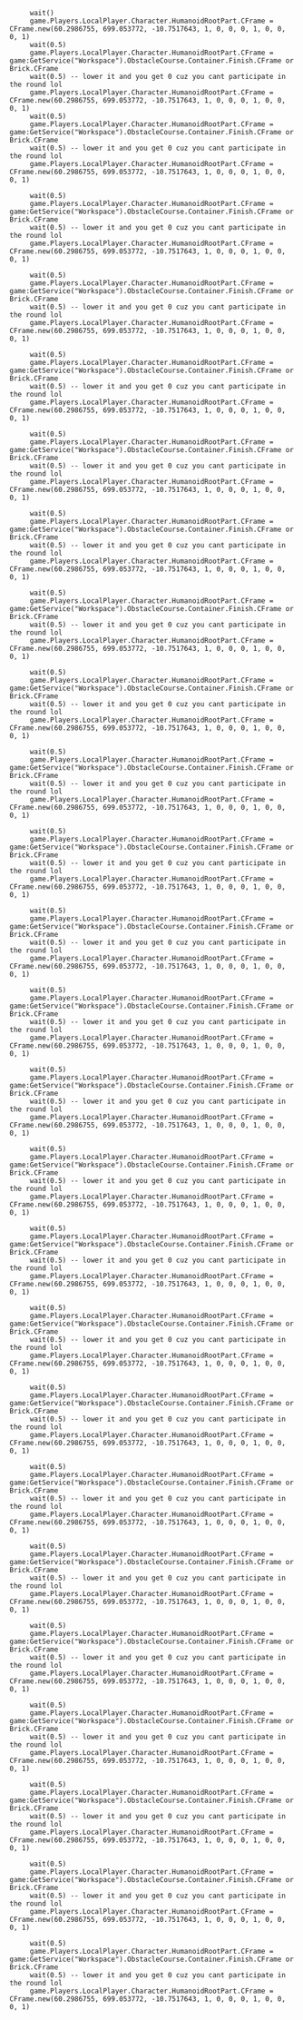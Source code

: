          wait()
         game.Players.LocalPlayer.Character.HumanoidRootPart.CFrame = CFrame.new(60.2986755, 699.053772, -10.7517643, 1, 0, 0, 0, 1, 0, 0, 0, 1) 
         wait(0.5)
      	 game.Players.LocalPlayer.Character.HumanoidRootPart.CFrame = game:GetService("Workspace").ObstacleCourse.Container.Finish.CFrame or Brick.CFrame
		 wait(0.5) -- lower it and you get 0 cuz you cant participate in the round lol
	 	 game.Players.LocalPlayer.Character.HumanoidRootPart.CFrame = CFrame.new(60.2986755, 699.053772, -10.7517643, 1, 0, 0, 0, 1, 0, 0, 0, 1)  
         wait(0.5)
      	 game.Players.LocalPlayer.Character.HumanoidRootPart.CFrame = game:GetService("Workspace").ObstacleCourse.Container.Finish.CFrame or Brick.CFrame
		 wait(0.5) -- lower it and you get 0 cuz you cant participate in the round lol
	 	 game.Players.LocalPlayer.Character.HumanoidRootPart.CFrame = CFrame.new(60.2986755, 699.053772, -10.7517643, 1, 0, 0, 0, 1, 0, 0, 0, 1)  

         wait(0.5)
      	 game.Players.LocalPlayer.Character.HumanoidRootPart.CFrame = game:GetService("Workspace").ObstacleCourse.Container.Finish.CFrame or Brick.CFrame
		 wait(0.5) -- lower it and you get 0 cuz you cant participate in the round lol
	 	 game.Players.LocalPlayer.Character.HumanoidRootPart.CFrame = CFrame.new(60.2986755, 699.053772, -10.7517643, 1, 0, 0, 0, 1, 0, 0, 0, 1)  

         wait(0.5)
      	 game.Players.LocalPlayer.Character.HumanoidRootPart.CFrame = game:GetService("Workspace").ObstacleCourse.Container.Finish.CFrame or Brick.CFrame
		 wait(0.5) -- lower it and you get 0 cuz you cant participate in the round lol
	 	 game.Players.LocalPlayer.Character.HumanoidRootPart.CFrame = CFrame.new(60.2986755, 699.053772, -10.7517643, 1, 0, 0, 0, 1, 0, 0, 0, 1)  

         wait(0.5)
      	 game.Players.LocalPlayer.Character.HumanoidRootPart.CFrame = game:GetService("Workspace").ObstacleCourse.Container.Finish.CFrame or Brick.CFrame
		 wait(0.5) -- lower it and you get 0 cuz you cant participate in the round lol
	 	 game.Players.LocalPlayer.Character.HumanoidRootPart.CFrame = CFrame.new(60.2986755, 699.053772, -10.7517643, 1, 0, 0, 0, 1, 0, 0, 0, 1)  

         wait(0.5)
      	 game.Players.LocalPlayer.Character.HumanoidRootPart.CFrame = game:GetService("Workspace").ObstacleCourse.Container.Finish.CFrame or Brick.CFrame
		 wait(0.5) -- lower it and you get 0 cuz you cant participate in the round lol
	 	 game.Players.LocalPlayer.Character.HumanoidRootPart.CFrame = CFrame.new(60.2986755, 699.053772, -10.7517643, 1, 0, 0, 0, 1, 0, 0, 0, 1)  

         wait(0.5)
      	 game.Players.LocalPlayer.Character.HumanoidRootPart.CFrame = game:GetService("Workspace").ObstacleCourse.Container.Finish.CFrame or Brick.CFrame
		 wait(0.5) -- lower it and you get 0 cuz you cant participate in the round lol
	 	 game.Players.LocalPlayer.Character.HumanoidRootPart.CFrame = CFrame.new(60.2986755, 699.053772, -10.7517643, 1, 0, 0, 0, 1, 0, 0, 0, 1)  

         wait(0.5)
      	 game.Players.LocalPlayer.Character.HumanoidRootPart.CFrame = game:GetService("Workspace").ObstacleCourse.Container.Finish.CFrame or Brick.CFrame
		 wait(0.5) -- lower it and you get 0 cuz you cant participate in the round lol
	 	 game.Players.LocalPlayer.Character.HumanoidRootPart.CFrame = CFrame.new(60.2986755, 699.053772, -10.7517643, 1, 0, 0, 0, 1, 0, 0, 0, 1)  

         wait(0.5)
      	 game.Players.LocalPlayer.Character.HumanoidRootPart.CFrame = game:GetService("Workspace").ObstacleCourse.Container.Finish.CFrame or Brick.CFrame
		 wait(0.5) -- lower it and you get 0 cuz you cant participate in the round lol
	 	 game.Players.LocalPlayer.Character.HumanoidRootPart.CFrame = CFrame.new(60.2986755, 699.053772, -10.7517643, 1, 0, 0, 0, 1, 0, 0, 0, 1)  

         wait(0.5)
      	 game.Players.LocalPlayer.Character.HumanoidRootPart.CFrame = game:GetService("Workspace").ObstacleCourse.Container.Finish.CFrame or Brick.CFrame
		 wait(0.5) -- lower it and you get 0 cuz you cant participate in the round lol
	 	 game.Players.LocalPlayer.Character.HumanoidRootPart.CFrame = CFrame.new(60.2986755, 699.053772, -10.7517643, 1, 0, 0, 0, 1, 0, 0, 0, 1)  

         wait(0.5)
      	 game.Players.LocalPlayer.Character.HumanoidRootPart.CFrame = game:GetService("Workspace").ObstacleCourse.Container.Finish.CFrame or Brick.CFrame
		 wait(0.5) -- lower it and you get 0 cuz you cant participate in the round lol
	 	 game.Players.LocalPlayer.Character.HumanoidRootPart.CFrame = CFrame.new(60.2986755, 699.053772, -10.7517643, 1, 0, 0, 0, 1, 0, 0, 0, 1)  

         wait(0.5)
      	 game.Players.LocalPlayer.Character.HumanoidRootPart.CFrame = game:GetService("Workspace").ObstacleCourse.Container.Finish.CFrame or Brick.CFrame
		 wait(0.5) -- lower it and you get 0 cuz you cant participate in the round lol
	 	 game.Players.LocalPlayer.Character.HumanoidRootPart.CFrame = CFrame.new(60.2986755, 699.053772, -10.7517643, 1, 0, 0, 0, 1, 0, 0, 0, 1)  

         wait(0.5)
      	 game.Players.LocalPlayer.Character.HumanoidRootPart.CFrame = game:GetService("Workspace").ObstacleCourse.Container.Finish.CFrame or Brick.CFrame
		 wait(0.5) -- lower it and you get 0 cuz you cant participate in the round lol
	 	 game.Players.LocalPlayer.Character.HumanoidRootPart.CFrame = CFrame.new(60.2986755, 699.053772, -10.7517643, 1, 0, 0, 0, 1, 0, 0, 0, 1)  

         wait(0.5)
      	 game.Players.LocalPlayer.Character.HumanoidRootPart.CFrame = game:GetService("Workspace").ObstacleCourse.Container.Finish.CFrame or Brick.CFrame
		 wait(0.5) -- lower it and you get 0 cuz you cant participate in the round lol
	 	 game.Players.LocalPlayer.Character.HumanoidRootPart.CFrame = CFrame.new(60.2986755, 699.053772, -10.7517643, 1, 0, 0, 0, 1, 0, 0, 0, 1)  

         wait(0.5)
      	 game.Players.LocalPlayer.Character.HumanoidRootPart.CFrame = game:GetService("Workspace").ObstacleCourse.Container.Finish.CFrame or Brick.CFrame
		 wait(0.5) -- lower it and you get 0 cuz you cant participate in the round lol
	 	 game.Players.LocalPlayer.Character.HumanoidRootPart.CFrame = CFrame.new(60.2986755, 699.053772, -10.7517643, 1, 0, 0, 0, 1, 0, 0, 0, 1)  

         wait(0.5)
      	 game.Players.LocalPlayer.Character.HumanoidRootPart.CFrame = game:GetService("Workspace").ObstacleCourse.Container.Finish.CFrame or Brick.CFrame
		 wait(0.5) -- lower it and you get 0 cuz you cant participate in the round lol
	 	 game.Players.LocalPlayer.Character.HumanoidRootPart.CFrame = CFrame.new(60.2986755, 699.053772, -10.7517643, 1, 0, 0, 0, 1, 0, 0, 0, 1)  

         wait(0.5)
      	 game.Players.LocalPlayer.Character.HumanoidRootPart.CFrame = game:GetService("Workspace").ObstacleCourse.Container.Finish.CFrame or Brick.CFrame
		 wait(0.5) -- lower it and you get 0 cuz you cant participate in the round lol
	 	 game.Players.LocalPlayer.Character.HumanoidRootPart.CFrame = CFrame.new(60.2986755, 699.053772, -10.7517643, 1, 0, 0, 0, 1, 0, 0, 0, 1)  

         wait(0.5)
      	 game.Players.LocalPlayer.Character.HumanoidRootPart.CFrame = game:GetService("Workspace").ObstacleCourse.Container.Finish.CFrame or Brick.CFrame
		 wait(0.5) -- lower it and you get 0 cuz you cant participate in the round lol
	 	 game.Players.LocalPlayer.Character.HumanoidRootPart.CFrame = CFrame.new(60.2986755, 699.053772, -10.7517643, 1, 0, 0, 0, 1, 0, 0, 0, 1)  

         wait(0.5)
      	 game.Players.LocalPlayer.Character.HumanoidRootPart.CFrame = game:GetService("Workspace").ObstacleCourse.Container.Finish.CFrame or Brick.CFrame
		 wait(0.5) -- lower it and you get 0 cuz you cant participate in the round lol
	 	 game.Players.LocalPlayer.Character.HumanoidRootPart.CFrame = CFrame.new(60.2986755, 699.053772, -10.7517643, 1, 0, 0, 0, 1, 0, 0, 0, 1)  

         wait(0.5)
      	 game.Players.LocalPlayer.Character.HumanoidRootPart.CFrame = game:GetService("Workspace").ObstacleCourse.Container.Finish.CFrame or Brick.CFrame
		 wait(0.5) -- lower it and you get 0 cuz you cant participate in the round lol
	 	 game.Players.LocalPlayer.Character.HumanoidRootPart.CFrame = CFrame.new(60.2986755, 699.053772, -10.7517643, 1, 0, 0, 0, 1, 0, 0, 0, 1)  

         wait(0.5)
      	 game.Players.LocalPlayer.Character.HumanoidRootPart.CFrame = game:GetService("Workspace").ObstacleCourse.Container.Finish.CFrame or Brick.CFrame
		 wait(0.5) -- lower it and you get 0 cuz you cant participate in the round lol
	 	 game.Players.LocalPlayer.Character.HumanoidRootPart.CFrame = CFrame.new(60.2986755, 699.053772, -10.7517643, 1, 0, 0, 0, 1, 0, 0, 0, 1)  

         wait(0.5)
      	 game.Players.LocalPlayer.Character.HumanoidRootPart.CFrame = game:GetService("Workspace").ObstacleCourse.Container.Finish.CFrame or Brick.CFrame
		 wait(0.5) -- lower it and you get 0 cuz you cant participate in the round lol
	 	 game.Players.LocalPlayer.Character.HumanoidRootPart.CFrame = CFrame.new(60.2986755, 699.053772, -10.7517643, 1, 0, 0, 0, 1, 0, 0, 0, 1)  

         wait(0.5)
      	 game.Players.LocalPlayer.Character.HumanoidRootPart.CFrame = game:GetService("Workspace").ObstacleCourse.Container.Finish.CFrame or Brick.CFrame
		 wait(0.5) -- lower it and you get 0 cuz you cant participate in the round lol
	 	 game.Players.LocalPlayer.Character.HumanoidRootPart.CFrame = CFrame.new(60.2986755, 699.053772, -10.7517643, 1, 0, 0, 0, 1, 0, 0, 0, 1)  

         wait(0.5)
      	 game.Players.LocalPlayer.Character.HumanoidRootPart.CFrame = game:GetService("Workspace").ObstacleCourse.Container.Finish.CFrame or Brick.CFrame
		 wait(0.5) -- lower it and you get 0 cuz you cant participate in the round lol
	 	 game.Players.LocalPlayer.Character.HumanoidRootPart.CFrame = CFrame.new(60.2986755, 699.053772, -10.7517643, 1, 0, 0, 0, 1, 0, 0, 0, 1)  

         wait(0.5)
      	 game.Players.LocalPlayer.Character.HumanoidRootPart.CFrame = game:GetService("Workspace").ObstacleCourse.Container.Finish.CFrame or Brick.CFrame
		 wait(0.5) -- lower it and you get 0 cuz you cant participate in the round lol
	 	 game.Players.LocalPlayer.Character.HumanoidRootPart.CFrame = CFrame.new(60.2986755, 699.053772, -10.7517643, 1, 0, 0, 0, 1, 0, 0, 0, 1)  



	 	 
